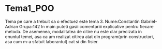 # Tema1_POO
Tema pe care a trebuit sa o efectuez este tema 3.
Nume:Constantin Gabriel-Adrian
Grupa:142
In main puteti gasii comentariii explicative pentru fiecare metoda.
De asemenea, modalitatea de citire nu este clar precizata in enuntul temei, asa ca am realizat citirea atat din program(prin constructori, asa cum m-a sfatuit laborantul) cat si din fisier.
